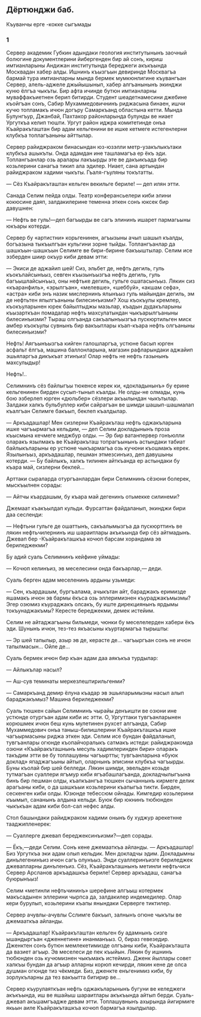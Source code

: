## Дёртюнджи баб.
Къуванчы ерге -кокке сыгъмады

### 1

Сервер академик Губкин адындаки геология институтынынъ заочный болюгине документлерини йибергенден бир ай сонъ, кириш имтианларыны Андижан институтында береджеги акъкъында Москвадан хабер алды.
Ишнинъ къызгъын девиринде Москвагъа бармай тура имтианларны мында бермек мумкюнлигине къувангъан Сервер, алель-аджеле джыйышынып, хабер алгъанынынъ экинджи куню ёлгъа чыкъты.
Бир афта ичинде бутюн имтианларны муваффакъиетнен берип битирди.
Студент шеадетнамесини джебине къойгъан сонъ, Сабир Мухаммедовичнинъ риджасына бинаен, ишчи кучю топламакъ ичюн догъру Самаркъанд областына кетти.
Мында Булунгъур, Джанбай, Пахтакор районларында булунды ве ниает Ургуткъа келип тюшти.
Ургут район иджра комитетинде онъа Къайракъташтан бир адам кельгенини ве ишке кетмеге истегенлерни клубкъа топлагъаныны айттылар.

Сервер райиджраком бинасындан юз-юзэлли метр-узакълыкътаки клубкъа ашыкъты.
Онда адамдан ине ташламагъа ер ёкъ эди.
Топлангъанлар озь аралары лакъырды эте ве дакъикъада бир козьлерини санагъа тикип ала эдилер.
Ниает, сана артындан райиджраком хадими чыкъты.
Гъаля-гъуляны токътатты.

— Сёз Къайракъташтан кельген векильге бериле!
— деп илян этти.

Санада Селим пейда олды.
Театр конферансьелери киби элини кокюсине даяп, залдакилерине теменна эткен сонъ юксек бир давушнен:

— Нефть ве гуль!—деп багъырды ве сагъ элининъ ишарет пармагьыны юкъары котерди.

Сервер бу «артистни» корьгенинен, агъызыны ачып шашып къалды, богъазына тыкъылгъан кульгини зорне тыйды.
Топлангъанлар да шашкъын-шашкъын Селимге ве бири-бирине бакъыштылар.
Селим исе эзберден шиир окъур киби девам этти:

— Экиси де аджайип шей!
Сиз, эльбет де, нефть дегиль, гуль къокълайсынъыз, севген къызынъызгъа нефть дегиль, гуль багъышлайсынъыз, оны нефтьке дегиль, гульге ошатасынъыз.
Лякин сиз «къаранфиль», «эрылгъан», «мелевше», «шеббуй», «акшам сефа», «астра» киби энъ назик мислернинъ ялынъыз гуль майындан дегиль, эм де нефтьтен япылгъаныны билесинъизми?
Хош къокъулы кремлер, къокъуларынен юрек байылтыджы мазьлар, къадын дудакъларыны къызарткъан помадалар нефть махсулатындан чыкъарылгъаныны билесинъизми?
Тыраш олгъанда сакъалынъызгъа пускюртильген миск амбер къокъулы сувнынъ бир вакъытлары къап-къара нефть олгъаныны билесинъизми?

Нефть!
Аягъынъызгъа кийген галошларгъа, устюне басып юрген асфальт ёлгъа, машина баллонларына, магазин рафларындаки аджайип эшьяларгъа дикъкъат этинъиз!
Олар нефть не нефть газынынъ махсулыдыр!

Нефть!..

Селимнинъ сёз байлыгъы тюкенсе керек ки, «докладынынъ» бу ерине кельгенинен бирден сусып-тынып къалды.
Не олды-не олмады, кунь бою эзберлеп юрген «дюльбер» сёзлери акъылындан чыкътылар.
Залдаки халкъ бульбуллер киби сайрагъан ве шимди шашып-шашмалап къалгъан Селимге бакъып, беклеп къалдылар.

— Аркъадашлар!
Мен сизлерни Къайракъташ нефть оджакъларына ишке чагъырмагъа кельдим,
— деп Селим докладынынъ проза къысмына кечмеге меджбур олды.
— Эр бир ватанпервер гонъюлли оларакъ язылмакъ ве Къайракъташ топрагъынынъ астындаки табиат байлыкъларыны ер устюне чыкъармагъа озь кучюни къошмакъ керек.
Язылынъыз, аркъадашлар, пешман этмезсинъиз, деп давушыны котерди.
— Бу байлыкъ, халкъ тилинен айткъанда ер астындаки бу къара май, сизлерни беклей...

Арттаки сыраларда отургъанлардан бири Селимнинъ сёзюни болерек, мыскъылнен сорады:

— Айтчы къардашым, бу къара май дегенинъ отьмекке силинеми?

Джемаат къакъылдап кульди.
Фурсаттан файдаланып, экинджи бири даа сесленди:

— Нефтьни гульге де ошаттынъ, сакъалымызгъа да пускюрттинъ ве лякин нефтьчилернинъ иш шараитлары акъкъында бир сёз айтмадынъ.
Джевап бер -Къайракъташкъа кочюп барсам хорандама эв бериледжекми?

Бу адий суаль Селимнинъ кейфине уймады:

— Кочюп келинъиз, эв меселесини онда бакъарлар,— деди.

Суаль берген адам меселенинъ ардыны узьмеди:

— Сен, къардашым, бургъалама, ачыкътан айт, бараджакъ еримизде яшамакъ ичюн эв бармы ёкъса озь эллеримизнен къураджакъмызмы?
Эгер озюмиз къураджакъ олсакъ, бу иште дирекциянынъ ярдымы токъунаджакъмы?
Кересте береджекми, демек истейим.

Селим не айтаджагъыны бильмеди, чюнки бу меселелерден хабери ёкъ эди.
Шунынъ ичюн, тез-тез якъасыны къуртармагъа тырышты:

— Эр шей тапылыр, азыр эв де, керасте де...
чагъыргъан сонъ не ичюн тапылмасын...
Ойле де...

Суаль бермек ичюн бир къан адам даа аякъкъа турдылар:

— Айлыкълар насыл?

— Аш-сув теминаты меркезлештирильгенми?

— Самаркъанд демир ёлуна къадар эв эшьяларымызны насыл алып бараджакъмыз?
Машина бериледжекми?

Суаль тюшкен сайын Селимнинъ чырайы денъишти ве озюни ине устюнде отургъан адам киби ис этти.
О, Ургуттаки тувгъанларынен корюшмек ичюн беш кунь мулетинен рухсет алгъанда, Сабир Мухаммедович онъа таныш-билишлерини Къайракъташкъа ишке чагъырмасыны риджа эткен эди.
Селим исе бундан файдаланып, тувгъанлары огюнде къопайчоралыкъ сатмакъ истеди: райиджракомда озюни «Къайракъташнынъ месуль хадимлеринден бири» оларакъ такъдим этти ве бу топлашувны чагъыртты; тувгъанларына «буюк доклад» япаджагъыны айтып, оларнынъ эписини клубкъа чагъырды.
Буны къолай бир шей белледи.
Лякин шимди, эвельден козьде тутмагъан суаллери ягъмур киби ягъабашлагъанда, докладчылыгъына бинъ бир пешман олды, къапкъангъа тюшкен сычаннынъ кирмеге делик арагъаны киби, о да шашкъыи козьлерини къапыгъа тикти.
Бирден, сескенген киби олды.
Юзюнде тебессюм ойнады.
Кимгедир козьлерини къымып, сананынъ алдына кельди.
Буюк бир юкнинъ тюбюнден чыкъкъан адам киби бол-сал нефес алды.

Стол башындаки райиджраком хадими онынъ бу худжур арекетнне тааджипленерек:

— Суаллерге джевап береджексинъизми?—деп сорады.

— Ёкъ,—деди Селим.
Сонъ кене джемааткъа айланды.
— Аркъадашлар!
Биз Ургуткъа эки адам олып кельдик.
Мен докладчы эдим.
Докладымны динълегенинъиз ичюн сагъ олунъыз.
Энди суаллеринъизге бериледжек джевапларны динъленъиз.
Сёз, Къайракъташнынъ метинли нефтьчиси Сервер Арсланов аркъадашкъа бериле!
Сервер аркъадаш, санагъа буюрынъыз!

Селим «метинли нефтьчининъ» шерефине алгъыш котермек макъсадынен эллерини чырпса да, залдакилер индемедилер.
Олар кери бурулып, козьлерини къапы янындаки Серверге тиктилер.

Сервер ачувлы-ачувлы Сслимге бакъып, залнынъ огюне чыкъты ве джемааткъа айланды.

— Аркъадашлар!
Къайракъташтан кельген бу адамнынъ сизге ышандыргъан «дженнетине» инанманъыз.
О, бираз гевезедир.
Дженктен сонъ бутюн мемлекетимизде олгъаны киби, Къайракъташта да вазиет агъыр.
Эв меселеси де пек къыйын.
Лякин бу ишнинъ тюбюнден озь кучюмизнен чыкъмакъ истеймиз.
Дженк йыллары совет халкъы бундан да агъыр алларны корюп кечирди, лякин кене де олса душман огюнде тиз чёкмеди.
Биз, дженкте енъгенимиз киби, бу зорлукъларны да тез вакъытта битирир ве...

Сервер къурулаяткъан нефть оджакъларынынъ бугуни ве келеджеги акъкъында, иш ве яшайыш шараитлары акъкъында айтып берди.
Суаль-джевап акъшамгъадже девам этти.
Топлашувнынъ ахырында йигирмиге якьын аиле Къайракъташкъа кочюп бармагъа язылдылар.

